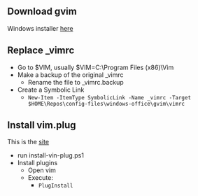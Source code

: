 ## Download gvim

Windows installer [here](https://www.vim.org/download.php#pc)

## Replace _vimrc

- Go to $VIM, usually $VIM=C:\Program Files (x86)\Vim
- Make a backup of the original _vimrc
    - Rename the file to _vimrc.backup
- Create a Symbolic Link
    - ```New-Item -ItemType SymbolicLink -Name _vimrc -Target $HOME\Repos\config-files\windows-office\gvim\vimrc```
## Install vim.plug
This is the [site](https://github.com/junegunn/vim-plug)
- run install-vin-plug.ps1
- Install plugins
    - Open vim
    - Execute:
        - ```PlugInstall```
